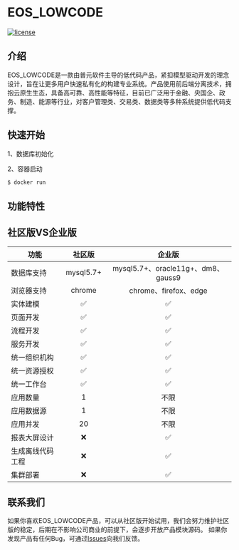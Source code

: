 # EOS_LOWCODE

[![license](https://img.shields.io/badge/license-GPL-blue.svg)](/LICENSE)

## 介绍

EOS_LOWCODE是一款由普元软件主导的低代码产品，紧扣模型驱动开发的理念设计，旨在让更多用户快速私有化的构建专业系统。产品使用前后端分离技术，拥抱云原生生态，具备高可靠、高性能等特征，目前已广泛用于金融、央国企、政务、制造、能源等行业，对客户管理类、交易类、数据类等多种系统提供低代码支撑。

## 快速开始

1、数据库初始化


2、容器启动
```python
$ docker run
```

## 功能特性

## 社区版VS企业版
功能 | 社区版 | 企业版
---|:---:|:---:
数据库支持| mysql5.7+ | mysql5.7+、oracle11g+、dm8、gauss9
浏览器支持| chrome | chrome、firefox、edge
实体建模| :white_check_mark: | :white_check_mark:
页面开发| :white_check_mark: | :white_check_mark:
流程开发| :white_check_mark: | :white_check_mark:
服务开发| :white_check_mark: | :white_check_mark:
统一组织机构| :white_check_mark: | :white_check_mark:
统一资源授权| :white_check_mark: | :white_check_mark:
统一工作台| :white_check_mark: | :white_check_mark:
应用数量| 1 | 不限
应用数据源| 1 | 不限
应用并发| 20 | 不限
报表大屏设计| :x: | :white_check_mark:
生成离线代码工程| :x: | :white_check_mark:
集群部署| :x: | :white_check_mark:

## 联系我们
如果你喜欢EOS_LOWCODE产品，可以从社区版开始试用，我们会努力维护社区版的稳定，后期在不影响公司商业的前提下，会逐步开放产品模块源码。
如果你发现产品有任何Bug，可通过[Issues](https://github.com/pbcresc/EOS_LOWCODE/issues)向我们反馈。
